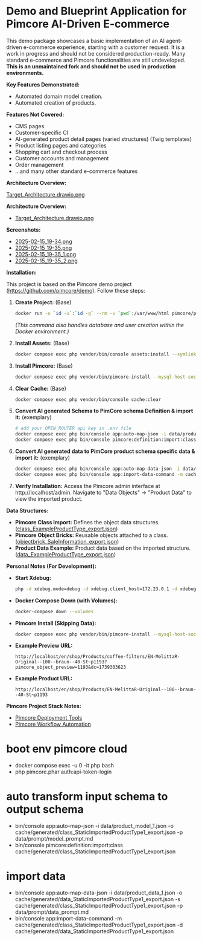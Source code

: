 # Demo and Blueprint Application for Pimcore AI-Driven E-commerce

This demo package showcases a basic implementation of an AI agent-driven e-commerce experience, starting with a customer request.  It is a work in progress and should not be considered production-ready.  Many standard e-commerce and Pimcore functionalities are still undeveloped.  **This is an unmaintained fork and should not be used in production environments.**

**Key Features Demonstrated:**

*   Automated domain model creation.
*   Automated creation of products.

**Features Not Covered:**

*   CMS pages
*   Customer-specific CI
*   AI-generated product detail pages (varied structures) (Twig templates)
*   Product listing pages and categories
*   Shopping cart and checkout process
*   Customer accounts and management
*   Order management
*   ...and many other standard e-commerce features

**Architecture Overview:**

[Target_Architecture.drawio.png](Target_Architecture.drawio.png)

**Architecture Overview:**

 - [Target_Architecture.drawio.png](Target_Architecture.drawio.png)

**Screenshots:**

 - [2025-02-15_19-34.png](2025-02-15_19-34.png)
 - [2025-02-15_19-35.png](2025-02-15_19-35.png)
 - [2025-02-15_19-35_1.png](2025-02-15_19-35_1.png)
 - [2025-02-15_19-35_2.png](2025-02-15_19-35_2.png)

**Installation:**

This project is based on the Pimcore demo project (https://github.com/pimcore/demo).  Follow these steps:

1.  **Create Project:** (Base)
    ```bash
    docker run -u `id -u`:`id -g` --rm -v `pwd`:/var/www/html pimcore/pimcore:php8.3-latest composer create-project --no-scripts patrickjaja/pimcore-ai-demo my-project
    ```
    *(This command also handles database and user creation within the Docker environment.)*

2.  **Install Assets:** (Base)
    ```bash
    docker compose exec php vendor/bin/console assets:install --symlink --relative
    ```

3.  **Install Pimcore:** (Base)
    ```bash
    docker compose exec php vendor/bin/pimcore-install --mysql-host-socket=db --mysql-username=pimcore --mysql-password=pimcore --mysql-database=pimcore
    ```

4.  **Clear Cache:** (Base)
    ```bash
    docker compose exec php vendor/bin/console cache:clear
    ```

5.  **Convert AI generated Schema to PimCore schema Definition & import it:** (exemplary)
    ```bash
    # add your OPEN_ROUTER api key in .env file
    docker compose exec php bin/console app:auto-map-json -i data/product_model_1.json -o cache/generated/class_StaticImportedProductType1_export.json -p data/prompt/model_prompt.md
    docker compose exec php bin/console pimcore:definition:import:class cache/generated/class_StaticImportedProductType1_export.json
    ```

6.  **Convert AI generated data to PimCore product schema specific data & import it:** (exemplary)
    ```bash
    docker compose exec php bin/console app:auto-map-data-json -i data/product_data_1.json -o cache/generated/data_StaticImportedProductType1_export.json -s cache/generated/class_StaticImportedProductType1_export.json -p data/prompt/data_prompt.md
    docker compose exec php bin/console app:import-data-command -m cache/generated/class_StaticImportedProductType1_export.json -d cache/generated/data_StaticImportedProductType1_export.json
    ```

7.  **Verify Installation:** Access the Pimcore admin interface at http://localhost/admin. Navigate to "Data Objects" -> "Product Data" to view the imported product.

**Data Structures:**

*   **Pimcore Class Import:**  Defines the object data structures. ([class_ExampleProductType_export.json](class_ExampleProductType_export.json))
*   **Pimcore Object Bricks:** Reusable objects attached to a class. ([objectbrick_SaleInformation_export.json](objectbrick_SaleInformation_export.json))
*   **Product Data Example:** Product data based on the imported structure. ([data_ExampleProductType_export.json](data_ExampleProductType_export.json))

**Personal Notes (For Development):**

*   **Start Xdebug:**
    ```bash
    php -d xdebug.mode=debug -d xdebug.client_host=172.23.0.1 -d xdebug.client_port=9003 -d xdebug.idekey="PHPSTORM" -d xdebug.start_with_request=yes bin/console pimcore:definition:import:class class.json
    ```
*   **Docker Compose Down (with Volumes):**
    ```bash
    docker-compose down --volumes
    ```
*   **Pimcore Install (Skipping Data):**
    ```bash
    docker compose exec php vendor/bin/pimcore-install --mysql-host-socket=db --mysql-username=pimcore --mysql-password=pimcore --mysql-database=pimcore --skip-database-data --skip-database-data-dump
    ```
*   **Example Preview URL:**
    ```
    http://localhost/en/shop/Products/coffee-filters/EN-MelittaR-Original--100--braun--40-St~p1193?pimcore_object_preview=1193&dc=1739303623
    ```
*   **Example Product URL:**
    ```
    http://localhost/en/shop/Products/EN-MelittaR-Original--100--braun--40-St~p1193
    ```

**Pimcore Project Stack Notes:**

*   [Pimcore Deployment Tools](https://docs.pimcore.com/platform/Pimcore/Deployment/Deployment_Tools/#potentially-useful-commands)
*   [Pimcore Workflow Automation](https://docs.pimcore.com/platform/Workflow_Automation/Work_with_WAI)

 # boot env pimcore cloud
 - docker compose exec -u 0 -it php bash
 - php pimcore.phar auth:api-token-login

 # auto transform input schema to output schema
 - bin/console app:auto-map-json -i data/product_model_1.json -o cache/generated/class_StaticImportedProductType1_export.json -p data/prompt/model_prompt.md
 - bin/console pimcore:definition:import:class cache/generated/class_StaticImportedProductType1_export.json

# import data
 - bin/console app:auto-map-data-json -i data/product_data_1.json -o cache/generated/data_StaticImportedProductType1_export.json -s cache/generated/class_StaticImportedProductType1_export.json -p data/prompt/data_prompt.md
 - bin/console app:import-data-command -m cache/generated/class_StaticImportedProductType1_export.json -d cache/generated/data_StaticImportedProductType1_export.json

